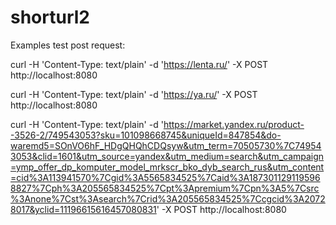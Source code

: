 # shorturl2

Examples test post request:

curl -H 'Content-Type: text/plain' -d 'https://lenta.ru/' -X POST http://localhost:8080

curl -H 'Content-Type: text/plain' -d 'https://ya.ru/' -X POST http://localhost:8080

curl -H 'Content-Type: text/plain' -d 'https://market.yandex.ru/product--3526-2/749543053?sku=101098668745&uniqueId=847854&do-waremd5=SOnVO6hF_HDgQHQhCDQsyw&utm_term=70505730%7C749543053&clid=1601&utm_source=yandex&utm_medium=search&utm_campaign=ymp_offer_dp_komputer_model_mrkscr_bko_dyb_search_rus&utm_content=cid%3A113941570%7Cgid%3A5565834525%7Caid%3A1873011291195968827%7Cph%3A205565834525%7Cpt%3Apremium%7Cpn%3A5%7Csrc%3Anone%7Cst%3Asearch%7Crid%3A205565834525%7Ccgcid%3A20728017&yclid=11196615616457080831' -X POST http://localhost:8080

